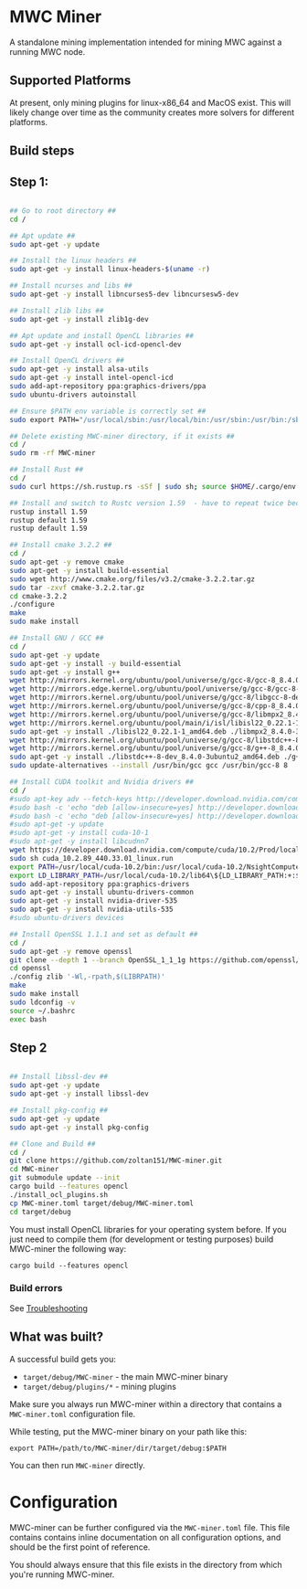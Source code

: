 
# MWC Miner

A standalone mining implementation intended for mining MWC against a running MWC node.

## Supported Platforms

At present, only mining plugins for linux-x86_64 and MacOS exist. This will likely change over time as the community creates more solvers for different platforms.

## Build steps

## Step 1:

```sh

## Go to root directory ##
cd /

## Apt update ##
sudo apt-get -y update

## Install the linux headers ##
sudo apt-get -y install linux-headers-$(uname -r)

## Install ncurses and libs ##
sudo apt-get -y install libncurses5-dev libncursesw5-dev

## Install zlib libs ##
sudo apt-get -y install zlib1g-dev

## Apt update and install OpenCL libraries ##
sudo apt-get -y install ocl-icd-opencl-dev

## Install OpenCL drivers ##
sudo apt-get -y install alsa-utils
sudo apt-get -y install intel-opencl-icd
sudo add-apt-repository ppa:graphics-drivers/ppa
sudo ubuntu-drivers autoinstall

## Ensure $PATH env variable is correctly set ##
sudo export PATH="/usr/local/sbin:/usr/local/bin:/usr/sbin:/usr/bin:/sbin:/bin:/usr/games:/usr/local/games"

## Delete existing MWC-miner directory, if it exists ##
cd /
sudo rm -rf MWC-miner

## Install Rust ##
cd /
sudo curl https://sh.rustup.rs -sSf | sudo sh; source $HOME/.cargo/env 

## Install and switch to Rustc version 1.59  - have to repeat twice because it doesn't take the first time, for some reason. Will have to look into that later. ##
rustup install 1.59
rustup default 1.59
rustup default 1.59

## Install cmake 3.2.2 ##
cd /
sudo apt-get -y remove cmake
sudo apt-get -y install build-essential
sudo wget http://www.cmake.org/files/v3.2/cmake-3.2.2.tar.gz
sudo tar -zxvf cmake-3.2.2.tar.gz
cd cmake-3.2.2
./configure
make
sudo make install

## Install GNU / GCC ##
cd /
sudo apt-get -y update
sudo apt-get -y install -y build-essential
sudo apt-get -y install g++
wget http://mirrors.kernel.org/ubuntu/pool/universe/g/gcc-8/gcc-8_8.4.0-3ubuntu2_amd64.deb
wget http://mirrors.edge.kernel.org/ubuntu/pool/universe/g/gcc-8/gcc-8-base_8.4.0-3ubuntu2_amd64.deb
wget http://mirrors.kernel.org/ubuntu/pool/universe/g/gcc-8/libgcc-8-dev_8.4.0-3ubuntu2_amd64.deb
wget http://mirrors.kernel.org/ubuntu/pool/universe/g/gcc-8/cpp-8_8.4.0-3ubuntu2_amd64.deb
wget http://mirrors.kernel.org/ubuntu/pool/universe/g/gcc-8/libmpx2_8.4.0-3ubuntu2_amd64.deb
wget http://mirrors.kernel.org/ubuntu/pool/main/i/isl/libisl22_0.22.1-1_amd64.deb
sudo apt-get -y install ./libisl22_0.22.1-1_amd64.deb ./libmpx2_8.4.0-3ubuntu2_amd64.deb ./cpp-8_8.4.0-3ubuntu2_amd64.deb ./libgcc-8-dev_8.4.0-3ubuntu2_amd64.deb ./gcc-8-base_8.4.0-3ubuntu2_amd64.deb ./gcc-8_8.4.0-3ubuntu2_amd64.deb
wget http://mirrors.kernel.org/ubuntu/pool/universe/g/gcc-8/libstdc++-8-dev_8.4.0-3ubuntu2_amd64.deb
wget http://mirrors.kernel.org/ubuntu/pool/universe/g/gcc-8/g++-8_8.4.0-3ubuntu2_amd64.deb
sudo apt-get -y install ./libstdc++-8-dev_8.4.0-3ubuntu2_amd64.deb ./g++-8_8.4.0-3ubuntu2_amd64.deb
sudo update-alternatives --install /usr/bin/gcc gcc /usr/bin/gcc-8 8

## Install CUDA toolkit and Nvidia drivers ##
cd /
#sudo apt-key adv --fetch-keys http://developer.download.nvidia.com/compute/cuda/repos/ubuntu1804/x86_64/7fa2af80.pub
#sudo bash -c 'echo "deb [allow-insecure=yes] http://developer.download.nvidia.com/compute/cuda/repos/ubuntu1804/x86_64 /" > /etc/apt/sources.list.d/cuda.list'
#sudo bash -c 'echo "deb [allow-insecure=yes] http://developer.download.nvidia.com/compute/machine-learning/repos/ubuntu1804/x86_64 /" > /etc/apt/sources.list.d/cuda_learn.list'
#sudo apt-get -y update
#sudo apt-get -y install cuda-10-1
#sudo apt-get -y install libcudnn7
wget https://developer.download.nvidia.com/compute/cuda/10.2/Prod/local_installers/cuda_10.2.89_440.33.01_linux.run
sudo sh cuda_10.2.89_440.33.01_linux.run
export PATH=/usr/local/cuda-10.2/bin:/usr/local/cuda-10.2/NsightCompute-2019.1${PATH:+:${PATH}}
export LD_LIBRARY_PATH=/usr/local/cuda-10.2/lib64\${LD_LIBRARY_PATH:+:${LD_LIBRARY_PATH}}
sudo add-apt-repository ppa:graphics-drivers
sudo apt-get -y install ubuntu-drivers-common
sudo apt-get -y install nvidia-driver-535
sudo apt-get -y install nvidia-utils-535
#sudo ubuntu-drivers devices

## Install OpenSSL 1.1.1 and set as default ##
cd /
sudo apt-get -y remove openssl
git clone --depth 1 --branch OpenSSL_1_1_1g https://github.com/openssl/openssl.git
cd openssl
./config zlib '-Wl,-rpath,$(LIBRPATH)'
make
sudo make install
sudo ldconfig -v
source ~/.bashrc
exec bash

```


## Step 2

```sh

## Install libssl-dev ##
sudo apt-get -y update
sudo apt-get -y install libssl-dev

## Install pkg-config ##
sudo apt-get -y update
sudo apt-get -y install pkg-config

## Clone and Build ##
cd /
git clone https://github.com/zoltan151/MWC-miner.git
cd MWC-miner
git submodule update --init
cargo build --features opencl 
./install_ocl_plugins.sh
cp MWC-miner.toml target/debug/MWC-miner.toml
cd target/debug
```


You must install OpenCL libraries for your operating system before.
If you just need to compile them (for development or testing purposes) build MWC-miner the following way:

```
cargo build --features opencl
```

### Build errors

See [Troubleshooting](https://github.com/mimblewimble/docs/wiki/Troubleshooting)

## What was built?

A successful build gets you:

 - `target/debug/MWC-miner` - the main MWC-miner binary
 - `target/debug/plugins/*` - mining plugins

Make sure you always run MWC-miner within a directory that contains a
`MWC-miner.toml` configuration file.

While testing, put the MWC-miner binary on your path like this:

```
export PATH=/path/to/MWC-miner/dir/target/debug:$PATH
```

You can then run `MWC-miner` directly.

# Configuration

MWC-miner can be further configured via the `MWC-miner.toml` file.
This file contains contains inline documentation on all configuration
options, and should be the first point of reference.

You should always ensure that this file exists in the directory from which you're
running MWC-miner.


